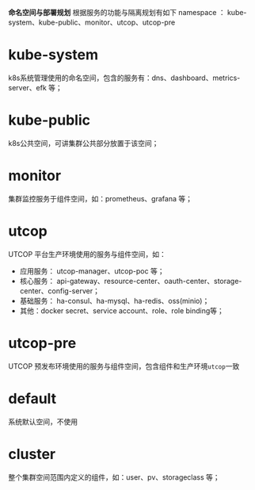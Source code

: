 **命名空间与部署规划**
根据服务的功能与隔离规划有如下 namespace ： kube-system、kube-public、monitor、utcop、utcop-pre

# kube-system
k8s系统管理使用的命名空间，包含的服务有：dns、dashboard、metrics-server、efk 等；

# kube-public
k8s公共空间，可讲集群公共部分放置于该空间；

# monitor
集群监控服务于组件空间，如：prometheus、grafana 等；

# utcop
UTCOP 平台生产环境使用的服务与组件空间，如：
* 应用服务： utcop-manager、utcop-poc 等；
* 核心服务： api-gateway、resource-center、oauth-center、storage-center、config-server；
* 基础服务： ha-consul、ha-mysql、ha-redis、oss(minio)；
* 其他：docker secret、service account、role、role binding等；

# utcop-pre
UTCOP 预发布环境使用的服务与组件空间，包含组件和生产环境`utcop`一致

# default
系统默认空间，不使用

# cluster
整个集群空间范围内定义的组件，如：user、pv、storageclass 等；
